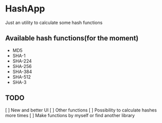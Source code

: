 # HashApp

Just an utility to calculate some hash functions

## Available hash functions(for the moment)

* MD5
* SHA-1
* SHA-224
* SHA-256
* SHA-384
* SHA-512
* SHA-3

## TODO

[ ] New and better UI
[ ] Other functions
[ ] Possibility to calculate hashes more times
[ ] Make functions by myself or find another library
